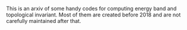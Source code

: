 This is an arxiv of some handy codes for computing energy band and topological invariant. Most of them are created before 2018 and are not carefully maintained after that.

